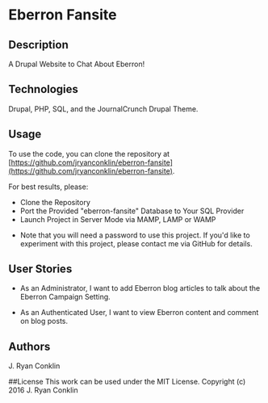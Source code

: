 # Eberron Fansite


## Description
A Drupal Website to Chat About Eberron!

## Technologies

Drupal, PHP, SQL, and the JournalCrunch Drupal Theme.

## Usage

To use the code, you can clone the repository at [https://github.com/jryanconklin/eberron-fansite](https://github.com/jryanconklin/eberron-fansite).

For best results, please:

- Clone the Repository
- Port the Provided "eberron-fansite" Database to Your SQL Provider
- Launch Project in Server Mode via MAMP, LAMP or WAMP

* Note that you will need a password to use this project. If you'd like to experiment with this project, please contact me via GitHub for details.

## User Stories

* As an Administrator, I want to add Eberron blog articles to talk about the Eberron Campaign Setting.

* As an Authenticated User, I want to view Eberron content and comment on blog posts.



## Authors
J. Ryan Conklin

##License
This work can be used under the MIT License.
Copyright (c) 2016 J. Ryan Conklin
